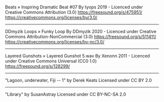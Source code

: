Beats » Inspiring Dramatic Beat #07
By tyops
2019 - Licenced under
Creative Commons
Attribution (3.0)
https://freesound.org/s/475951/
https://creativecommons.org/licenses/by/3.0/

---

DDmyzik Loops » Funky Loop
By DDmyzik
2020 - Licenced under
Creative Commons
Attribution-NonCommercial (3.0)
https://freesound.org/s/511411/
https://creativecommons.org/licenses/by-nc/3.0/

---

Layered Gunshots » Layered Gunshot 5.wav
By Xenonn
2011 - Licenced under
Creative Commons
Universal (CC0 1.0)
https://freesound.org/s/128299/

---

"Lagoon, underwater, Fiji -- 1" 
by Derek Keats 
Licensed under CC BY 2.0

---
"Library"
by SusanAstray 
Licensed under CC BY-NC-SA 2.0
